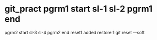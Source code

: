  git_pract
pgrm1 start
sl-1
sl-2
pgrm1 end
=======
 pgrm2 start
 sl-3
 sl-4
 pgrm2 end
 reset1 added
 restore 1
 git reset --soft
